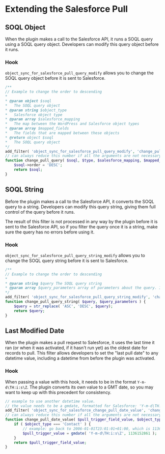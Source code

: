 # Extending the Salesforce Pull

## SOQL Object

When the plugin makes a call to the Salesforce API, it runs a SOQL query using a SOQL query object. Developers can modify this query object before it runs.

### Hook

`object_sync_for_salesforce_pull_query_modify` allows you to change the SOQL query object before it is sent to Salesforce.

```php
/**
// Example to change the order to descending
*
* @param object $soql
*   The SOQL query object
* @param string $object_type
*   Salesforce object type
* @param array $salesforce_mapping
*   The map between the WordPress and Salesforce object types
* @param array $mapped_fields
*   The fields that are mapped between these objects
* @return object $soql
*   The SOQL query object
*/
add_filter( 'object_sync_for_salesforce_pull_query_modify', 'change_pull_query', 10, 4 );
// can always reduce this number if all the arguments are not necessary
function change_pull_query( $soql, $type, $salesforce_mapping, $mapped_fields ) {
	$soql->order = 'DESC';
	return $soql;
}
```

## SOQL String

Before the plugin makes a call to the Salesforce API, it converts the SOQL query to a string. Developers can modify this query string, giving them full control of the query before it runs.

The result of this filter is not processed in any way by the plugin before it is sent to the Salesforce API, so if you filter the query once it is a string, make sure the query has no errors before using it.

### Hook

`object_sync_for_salesforce_pull_query_string_modify` allows you to change the SOQL query string before it is sent to Salesforce.

```php
/**
// Example to change the order to descending
*
* @param string $query The SOQL query string
* @param array $query_parameters array of parameters about the query. Includes Salesforce object type (a string), fields (an array of Salesforce fields), the order (an array), the query limit (an integer), the query offset (an integer), and the conditions applied to the query (an array). 
*/
add_filter( 'object_sync_for_salesforce_pull_query_string_modify', 'change_pull_query', 10, 2 );
function change_pull_query_string( $query, $query_parameters ) {
	$query = str_replace( 'ASC', 'DESC', $query);
	return $query;
}
```

## Last Modified Date

When the plugin makes a pull request to Salesforce, it uses the last time it ran (or when it was activated, if it hasn't run yet) as the oldest date for records to pull. This filter allows developers to set the "last pull date" to any datetime value, including a datetime from before the plugin was activated.

### Hook

When passing a value with this hook, it needs to be in the format `Y-m-d\TH:i:s\Z`. The plugin converts its own value to a GMT date, so you may want to keep up with this precedent for consistency.

```php
// example to use another datetime value.
// the value needs to be a gmdate, formatted for Salesforce: 'Y-m-d\TH:i:s\Z'.
add_filter( 'object_sync_for_salesforce_change_pull_date_value', 'change_pull_date_value', 10, 5 );
// can always reduce this number if all the arguments are not necessary
function change_pull_date_value( $pull_trigger_field_value, $object_type, $soql, $fieldmap_id ) {
	if ( $object_type === 'Contact' ) {
		// example: go back to 2006-01-01T23:01:01+01:00, which is 1136152861.
		$pull_trigger_value = gmdate( 'Y-m-d\TH:i:s\Z', 1136152861 );
	}
	return $pull_trigger_field_value;
}
```
